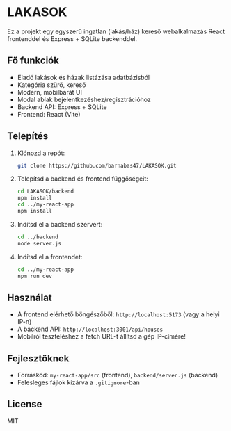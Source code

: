 # LAKASOK

Ez a projekt egy egyszerű ingatlan (lakás/ház) kereső webalkalmazás React frontenddel és Express + SQLite backenddel.

## Fő funkciók
- Eladó lakások és házak listázása adatbázisból
- Kategória szűrő, kereső
- Modern, mobilbarát UI
- Modal ablak bejelentkezéshez/regisztrációhoz
- Backend API: Express + SQLite
- Frontend: React (Vite)

## Telepítés

1. Klónozd a repót:
   ```bash
   git clone https://github.com/barnabas47/LAKASOK.git
   ```
2. Telepítsd a backend és frontend függőségeit:
   ```bash
   cd LAKASOK/backend
   npm install
   cd ../my-react-app
   npm install
   ```
3. Indítsd el a backend szervert:
   ```bash
   cd ../backend
   node server.js
   ```
4. Indítsd el a frontendet:
   ```bash
   cd ../my-react-app
   npm run dev
   ```

## Használat
- A frontend elérhető böngészőből: `http://localhost:5173` (vagy a helyi IP-n)
- A backend API: `http://localhost:3001/api/houses`
- Mobilról teszteléshez a fetch URL-t állítsd a gép IP-címére!

## Fejlesztőknek
- Forráskód: `my-react-app/src` (frontend), `backend/server.js` (backend)
- Felesleges fájlok kizárva a `.gitignore`-ban

## License
MIT
